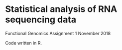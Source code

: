 # Statistical analysis of RNA sequencing data

Functional Genomics Assignment 1 November 2018

Code written in R.
